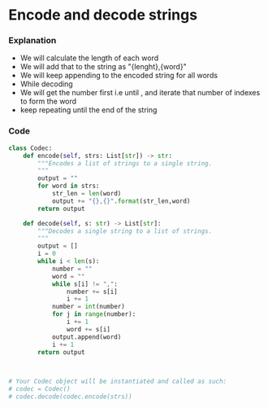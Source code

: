 # Encode and decode strings

### Explanation
- We will calculate the length of each word
- We will add that to the string as "{lenght},{word}"
- We will keep appending to the encoded string for all words
- While decoding
- We will get the number first i.e until , and iterate that number of indexes to form the word
- keep repeating until the end of the string

### Code
```python
class Codec:
    def encode(self, strs: List[str]) -> str:
        """Encodes a list of strings to a single string.
        """
        output = ""
        for word in strs:
            str_len = len(word)
            output += "{},{}".format(str_len,word)
        return output

    def decode(self, s: str) -> List[str]:
        """Decodes a single string to a list of strings.
        """
        output = []
        i = 0
        while i < len(s):
            number = ""
            word = ""
            while s[i] != ",":
                number += s[i]
                i += 1
            number = int(number)
            for j in range(number):
                i += 1
                word += s[i]
            output.append(word)
            i += 1
        return output
        


# Your Codec object will be instantiated and called as such:
# codec = Codec()
# codec.decode(codec.encode(strs))
```